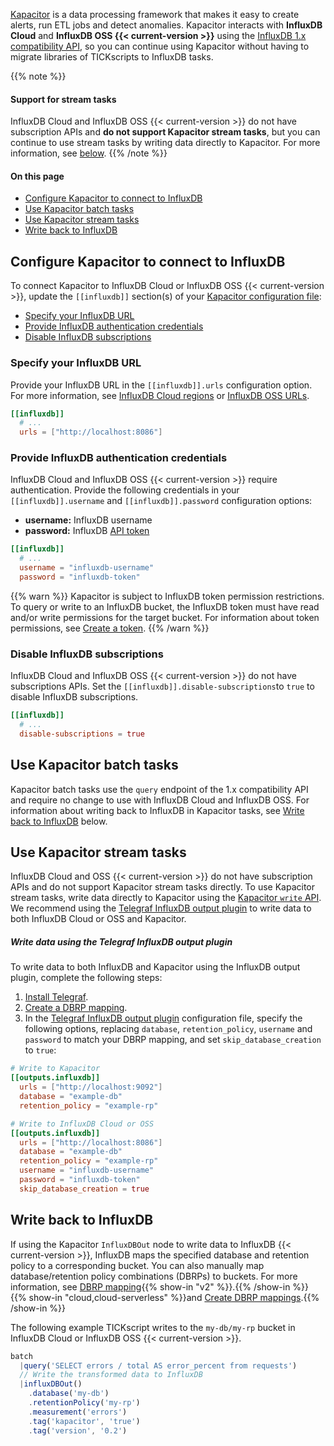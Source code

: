 
[Kapacitor](/kapacitor/v1/) is a data processing framework that makes
it easy to create alerts, run ETL jobs and detect anomalies.
Kapacitor interacts with **InfluxDB Cloud** and **InfluxDB OSS {{< current-version >}}** using the
[InfluxDB 1.x compatibility API](/influxdb/v2/reference/api/influxdb-1x/), so
you can continue using Kapacitor without having to migrate libraries of TICKscripts
to InfluxDB tasks.

{{% note %}}
#### Support for stream tasks
InfluxDB Cloud and InfluxDB OSS {{< current-version >}} do not have subscription APIs and
**do not support Kapacitor stream tasks**, but you can continue to use stream
tasks by writing data directly to Kapacitor.
For more information, see [below](#use-kapacitor-stream-tasks).
{{% /note %}}

#### On this page
- [Configure Kapacitor to connect to InfluxDB](#configure-kapacitor-to-connect-to-influxdb)
- [Use Kapacitor batch tasks](#use-kapacitor-batch-tasks)
- [Use Kapacitor stream tasks](#use-kapacitor-stream-tasks)
- [Write back to InfluxDB](#write-back-to-influxdb)

## Configure Kapacitor to connect to InfluxDB
To connect Kapacitor to InfluxDB Cloud or InfluxDB OSS {{< current-version >}}, update the `[[influxdb]]`
section(s) of your [Kapacitor configuration file](/kapacitor/v1/administration/configuration/#kapacitor-configuration-file):

- [Specify your InfluxDB URL](#specify-your-influxdb-url)
- [Provide InfluxDB authentication credentials](#provide-influxdb-authentication-credentials)
- [Disable InfluxDB subscriptions](#disable-influxdb-subscriptions)

### Specify your InfluxDB URL
Provide your InfluxDB URL in the `[[influxdb]].urls` configuration option.
For more information, see [InfluxDB Cloud regions](/influxdb/cloud/reference/regions/)
or [InfluxDB OSS URLs](/influxdb/v2/reference/urls/).

```toml
[[influxdb]]
  # ...
  urls = ["http://localhost:8086"]
```

### Provide InfluxDB authentication credentials
InfluxDB Cloud and InfluxDB OSS {{< current-version >}} require authentication.
Provide the following credentials in your `[[influxdb]].username` and `[[influxdb]].password`
configuration options:

- **username:** InfluxDB username
- **password:** InfluxDB [API token](/influxdb/v2/admin/tokens/)

```toml
[[influxdb]]
  # ...
  username = "influxdb-username"
  password = "influxdb-token"
```

{{% warn %}}
Kapacitor is subject to InfluxDB token permission restrictions.
To query or write to an InfluxDB bucket, the InfluxDB token must have read and/or
write permissions for the target bucket.
For information about token permissions, see [Create a token](/influxdb/v2/admin/tokens/create-token/).
{{% /warn %}}

### Disable InfluxDB subscriptions
InfluxDB Cloud and InfluxDB OSS {{< current-version >}} do not have subscriptions APIs.
Set the `[[influxdb]].disable-subscriptions`to `true` to disable InfluxDB subscriptions.

```toml
[[influxdb]]
  # ...
  disable-subscriptions = true
```

## Use Kapacitor batch tasks
Kapacitor batch tasks use the `query` endpoint of the 1.x compatibility API
and require no change to use with InfluxDB Cloud and InfluxDB OSS.
For information about writing back to InfluxDB in Kapacitor tasks,
see [Write back to InfluxDB](#write-back-to-influxdb) below.

## Use Kapacitor stream tasks
InfluxDB Cloud and OSS {{< current-version >}} do not have subscription APIs and do not support Kapacitor stream tasks directly.
To use Kapacitor stream tasks, write data directly to Kapacitor using the [Kapacitor `write` API](/kapacitor/v1/working/api/#writing-data). We recommend using the [Telegraf InfluxDB output plugin](/telegraf/v1/plugins/#output-influxdb) to write data to both InfluxDB Cloud or OSS and Kapacitor.

##### Write data using the Telegraf InfluxDB output plugin

To write data to both InfluxDB and Kapacitor using the InfluxDB output plugin, complete the following steps:

1. [Install Telegraf](/telegraf/v1/install/).
2. [Create a DBRP mapping](/influxdb/v2/query-data/influxql/dbrp/#create-dbrp-mappings). 
3. In the [Telegraf InfluxDB output plugin](/telegraf/v1/plugins/#output-influxdb) configuration file, specify the following options, replacing `database`, `retention_policy`, `username` and `password` to match your DBRP mapping, and set `skip_database_creation` to `true`:

```toml
# Write to Kapacitor
[[outputs.influxdb]]
  urls = ["http://localhost:9092"]
  database = "example-db"
  retention_policy = "example-rp"

# Write to InfluxDB Cloud or OSS
[[outputs.influxdb]]
  urls = ["http://localhost:8086"]
  database = "example-db"
  retention_policy = "example-rp"
  username = "influxdb-username"
  password = "influxdb-token"
  skip_database_creation = true
```

## Write back to InfluxDB
If using the Kapacitor `InfluxDBOut` node to write data to InfluxDB {{< current-version >}},
InfluxDB maps the specified database and retention policy to a corresponding bucket.
You can also manually map database/retention policy combinations (DBRPs) to buckets.
For more information, see [DBRP mapping](/influxdb/v2/reference/api/influxdb-1x/dbrp/){{% show-in "v2" %}}.{{% /show-in %}}
{{% show-in "cloud,cloud-serverless" %}}and [Create DBRP mappings](/influxdb/v2/query-data/influxql/dbrp/#create-dbrp-mappings).{{% /show-in %}}

The following example TICKscript writes to the `my-db/my-rp` bucket in
InfluxDB Cloud or InfluxDB OSS {{< current-version >}}.

```js
batch
  |query('SELECT errors / total AS error_percent from requests')
  // Write the transformed data to InfluxDB
  |influxDBOut()
    .database('my-db')
    .retentionPolicy('my-rp')
    .measurement('errors')
    .tag('kapacitor', 'true')
    .tag('version', '0.2')
```
